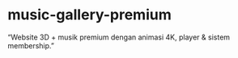 # music-gallery-premium
“Website 3D + musik premium dengan animasi 4K, player &amp; sistem membership.”
